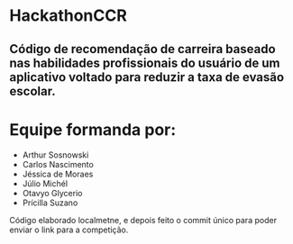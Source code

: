 # HackathonCCR

## Código de recomendação de carreira baseado nas habilidades profissionais do usuário de um aplicativo voltado para reduzir a taxa de evasão escolar.

# Equipe formanda por:

- Arthur Sosnowski
- Carlos Nascimento
- Jéssica de Moraes
- Júlio Michél
- Otavyo Glycerio
- Prícilla Suzano

Código elaborado localmetne, e depois feito o commit único para poder enviar o link para a competição.
